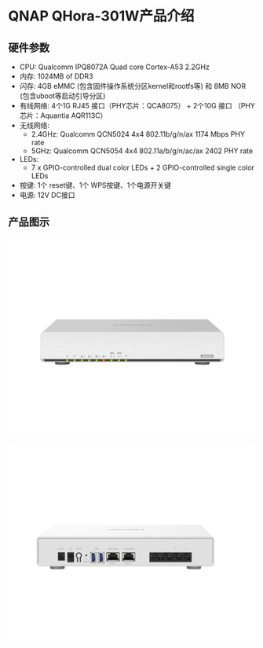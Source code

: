 # QNAP QHora-301W产品介绍

## 硬件参数
- CPU: Qualcomm IPQ8072A Quad core Cortex-A53 2.2GHz
- 内存: 1024MB of DDR3
- 闪存: 4GB eMMC (包含固件操作系统分区kernel和rootfs等) 和 8MB NOR (包含uboot等启动引导分区)
- 有线网络: 4个1G RJ45 接口（PHY芯片：QCA8075） + 2个10G 接口 （PHY芯片：Aquantia AQR113C）
- 无线网络:
  - 2.4GHz: Qualcomm QCN5024 4x4 802.11b/g/n/ax 1174 Mbps PHY rate
  - 5GHz: Qualcomm QCN5054 4x4 802.11a/b/g/n/ac/ax 2402 PHY rate
- LEDs:
  - 7 x GPIO-controlled dual color LEDs + 2 GPIO-controlled single color LEDs
- 按键: 1个 reset键、1个 WPS按键、1个电源开关键
- 电源: 12V DC接口

## 产品图示

![正面照](pic/front.png)

![背面照](pic/back.png)
